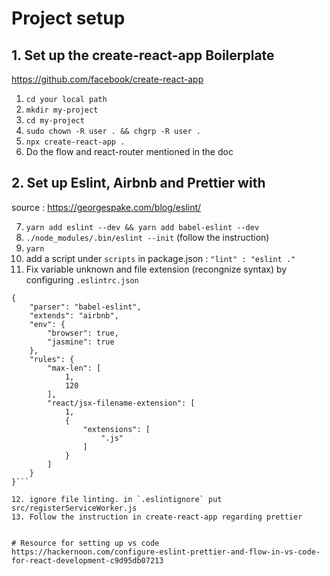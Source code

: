 # Project setup

## 1. Set up the create-react-app Boilerplate
https://github.com/facebook/create-react-app

1. `cd your local path`
2. `mkdir my-project`
3. `cd my-project`
4. `sudo chown -R user . && chgrp -R user .`
5. `npx create-react-app .`
6. Do the flow and react-router mentioned in the doc

## 2. Set up Eslint, Airbnb and Prettier with
source : https://georgespake.com/blog/eslint/

7. `yarn add eslint --dev && yarn add babel-eslint --dev`
8. `./node_modules/.bin/eslint --init` (follow the instruction)
9. `yarn`
10. add a script under `scripts` in package.json : `"lint" : "eslint ."`
11. Fix variable unknown and file extension (recongnize syntax) by configuring `.eslintrc.json`
```
{
    "parser": "babel-eslint",
    "extends": "airbnb",
    "env": {
        "browser": true,
        "jasmine": true
    },
    "rules": {
        "max-len": [
            1,
            120
        ],
        "react/jsx-filename-extension": [
            1,
            {
                "extensions": [
                    ".js"
                ]
            }
        ]
    }
}```

12. ignore file linting. in `.eslintignore` put src/registerServiceWorker.js
13. Follow the instruction in create-react-app regarding prettier


# Resource for setting up vs code
https://hackernoon.com/configure-eslint-prettier-and-flow-in-vs-code-for-react-development-c9d95db07213